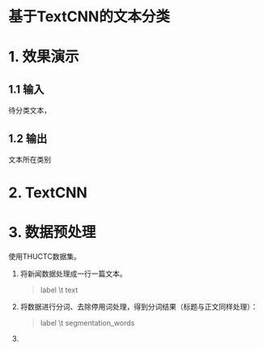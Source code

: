 # 基于TextCNN的文本分类

# 1. 效果演示

## 1.1 输入

待分类文本，

## 1.2 输出

文本所在类别

# 2. TextCNN

# 3. 数据预处理

使用THUCTC数据集。

1. 将新闻数据处理成一行一篇文本。

   > label \t text

2. 将数据进行分词、去除停用词处理，得到分词结果（标题与正文同样处理）：

   > label \t segmentation_words

3. 



# 

